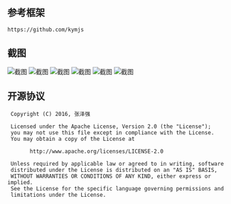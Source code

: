 ﻿## 参考框架

	https://github.com/kymjs

## 截图
![截图](https://github.com/zhangzeqiang/net-chat-app/raw/master/Screenshot/Screenshot_2016-03-06-19-13-34.png)
![截图](https://github.com/zhangzeqiang/net-chat-app/raw/master/Screenshot/Screenshot_2016-03-06-19-13-48.png)
![截图](https://github.com/zhangzeqiang/net-chat-app/raw/master/Screenshot/Screenshot_2016-03-06-19-13-59.png)
![截图](https://github.com/zhangzeqiang/net-chat-app/raw/master/Screenshot/Screenshot_2016-03-06-19-14-01.png)
![截图](https://github.com/zhangzeqiang/net-chat-app/raw/master/Screenshot/Screenshot_2016-03-06-19-14-31.png)
![截图](https://github.com/zhangzeqiang/net-chat-app/raw/master/Screenshot/Screenshot_2016-03-06-19-14-41.png)

## 开源协议
```
 Copyright (C) 2016, 张泽强
 
 Licensed under the Apache License, Version 2.0 (the "License");
 you may not use this file except in compliance with the License.
 You may obtain a copy of the License at

       http://www.apache.org/licenses/LICENSE-2.0

 Unless required by applicable law or agreed to in writing, software
 distributed under the License is distributed on an "AS IS" BASIS,
 WITHOUT WARRANTIES OR CONDITIONS OF ANY KIND, either express or implied.
 See the License for the specific language governing permissions and
 limitations under the License.
 ```
